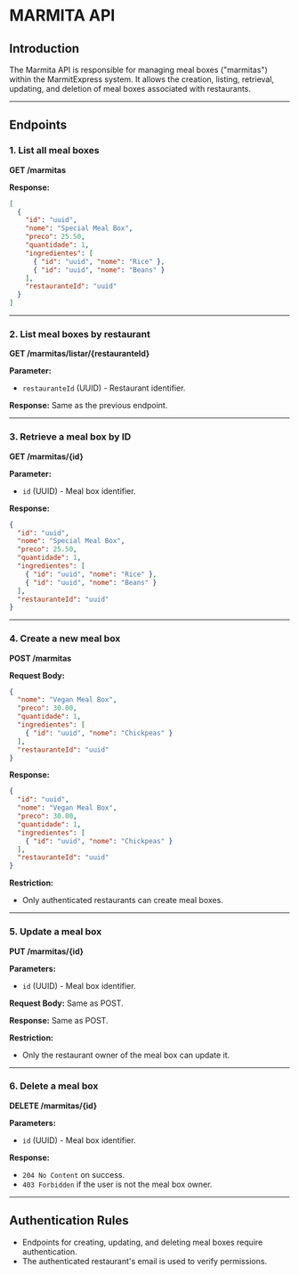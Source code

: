 # MARMITA API

## Introduction
The Marmita API is responsible for managing meal boxes ("marmitas") within the MarmitExpress system. It allows the creation, listing, retrieval, updating, and deletion of meal boxes associated with restaurants.

---

## Endpoints

### 1. List all meal boxes
**GET /marmitas**

**Response:**
```json
[
  {
    "id": "uuid",
    "nome": "Special Meal Box",
    "preco": 25.50,
    "quantidade": 1,
    "ingredientes": [
      { "id": "uuid", "nome": "Rice" },
      { "id": "uuid", "nome": "Beans" }
    ],
    "restauranteId": "uuid"
  }
]
```

---

### 2. List meal boxes by restaurant
**GET /marmitas/listar/{restauranteId}**

**Parameter:**
- `restauranteId` (UUID) - Restaurant identifier.

**Response:** Same as the previous endpoint.

---

### 3. Retrieve a meal box by ID
**GET /marmitas/{id}**

**Parameter:**
- `id` (UUID) - Meal box identifier.

**Response:**
```json
{
  "id": "uuid",
  "nome": "Special Meal Box",
  "preco": 25.50,
  "quantidade": 1,
  "ingredientes": [
    { "id": "uuid", "nome": "Rice" },
    { "id": "uuid", "nome": "Beans" }
  ],
  "restauranteId": "uuid"
}
```

---

### 4. Create a new meal box
**POST /marmitas**

**Request Body:**
```json
{
  "nome": "Vegan Meal Box",
  "preco": 30.00,
  "quantidade": 1,
  "ingredientes": [
    { "id": "uuid", "nome": "Chickpeas" }
  ],
  "restauranteId": "uuid"
}
```

**Response:**
```json
{
  "id": "uuid",
  "nome": "Vegan Meal Box",
  "preco": 30.00,
  "quantidade": 1,
  "ingredientes": [
    { "id": "uuid", "nome": "Chickpeas" }
  ],
  "restauranteId": "uuid"
}
```

**Restriction:**
- Only authenticated restaurants can create meal boxes.

---

### 5. Update a meal box
**PUT /marmitas/{id}**

**Parameters:**
- `id` (UUID) - Meal box identifier.

**Request Body:** Same as POST.

**Response:** Same as POST.

**Restriction:**
- Only the restaurant owner of the meal box can update it.

---

### 6. Delete a meal box
**DELETE /marmitas/{id}**

**Parameters:**
- `id` (UUID) - Meal box identifier.

**Response:**
- `204 No Content` on success.
- `403 Forbidden` if the user is not the meal box owner.

---

## Authentication Rules
- Endpoints for creating, updating, and deleting meal boxes require authentication.
- The authenticated restaurant's email is used to verify permissions.


